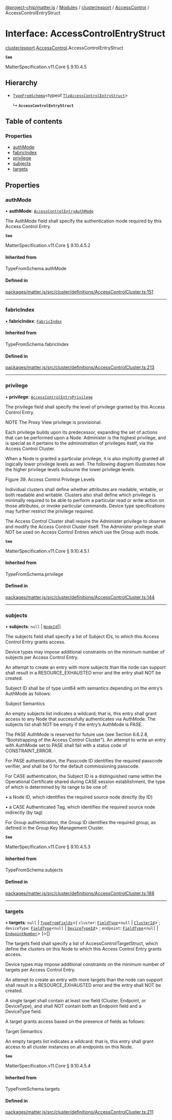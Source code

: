 [@project-chip/matter.js](../README.md) / [Modules](../modules.md) / [cluster/export](../modules/cluster_export.md) / [AccessControl](../modules/cluster_export.AccessControl.md) / AccessControlEntryStruct

# Interface: AccessControlEntryStruct

[cluster/export](../modules/cluster_export.md).[AccessControl](../modules/cluster_export.AccessControl.md).AccessControlEntryStruct

**`See`**

MatterSpecification.v11.Core § 9.10.4.5

## Hierarchy

- [`TypeFromSchema`](../modules/tlv_export.md#typefromschema)\<typeof [`TlvAccessControlEntryStruct`](../modules/cluster_export.AccessControl.md#tlvaccesscontrolentrystruct)\>

  ↳ **`AccessControlEntryStruct`**

## Table of contents

### Properties

- [authMode](cluster_export.AccessControl.AccessControlEntryStruct.md#authmode)
- [fabricIndex](cluster_export.AccessControl.AccessControlEntryStruct.md#fabricindex)
- [privilege](cluster_export.AccessControl.AccessControlEntryStruct.md#privilege)
- [subjects](cluster_export.AccessControl.AccessControlEntryStruct.md#subjects)
- [targets](cluster_export.AccessControl.AccessControlEntryStruct.md#targets)

## Properties

### authMode

• **authMode**: [`AccessControlEntryAuthMode`](../enums/cluster_export.AccessControl.AccessControlEntryAuthMode.md)

The AuthMode field shall specify the authentication mode required by this Access Control Entry.

**`See`**

MatterSpecification.v11.Core § 9.10.4.5.2

#### Inherited from

TypeFromSchema.authMode

#### Defined in

[packages/matter.js/src/cluster/definitions/AccessControlCluster.ts:151](https://github.com/project-chip/matter.js/blob/5f71eedebdb9fa54338bde320c311bb359b7455d/packages/matter.js/src/cluster/definitions/AccessControlCluster.ts#L151)

___

### fabricIndex

• **fabricIndex**: [`FabricIndex`](../modules/datatype_export.md#fabricindex)

#### Inherited from

TypeFromSchema.fabricIndex

#### Defined in

[packages/matter.js/src/cluster/definitions/AccessControlCluster.ts:213](https://github.com/project-chip/matter.js/blob/5f71eedebdb9fa54338bde320c311bb359b7455d/packages/matter.js/src/cluster/definitions/AccessControlCluster.ts#L213)

___

### privilege

• **privilege**: [`AccessControlEntryPrivilege`](../enums/cluster_export.AccessControl.AccessControlEntryPrivilege.md)

The privilege field shall specify the level of privilege granted by this Access Control Entry.

NOTE The Proxy View privilege is provisional.

Each privilege builds upon its predecessor, expanding the set of actions that can be performed upon a Node.
Administer is the highest privilege, and is special as it pertains to the administration of privileges
itself, via the Access Control Cluster.

When a Node is granted a particular privilege, it is also implicitly granted all logically lower privilege
levels as well. The following diagram illustrates how the higher privilege levels subsume the lower
privilege levels:

Figure 39. Access Control Privilege Levels

Individual clusters shall define whether attributes are readable, writable, or both readable and writable.
Clusters also shall define which privilege is minimally required to be able to perform a particular read or
write action on those attributes, or invoke particular commands. Device type specifications may further
restrict the privilege required.

The Access Control Cluster shall require the Administer privilege to observe and modify the Access Control
Cluster itself. The Administer privilege shall NOT be used on Access Control Entries which use the Group
auth mode.

**`See`**

MatterSpecification.v11.Core § 9.10.4.5.1

#### Inherited from

TypeFromSchema.privilege

#### Defined in

[packages/matter.js/src/cluster/definitions/AccessControlCluster.ts:144](https://github.com/project-chip/matter.js/blob/5f71eedebdb9fa54338bde320c311bb359b7455d/packages/matter.js/src/cluster/definitions/AccessControlCluster.ts#L144)

___

### subjects

• **subjects**: ``null`` \| [`NodeId`](../modules/datatype_export.md#nodeid)[]

The subjects field shall specify a list of Subject IDs, to which this Access Control Entry grants access.

Device types may impose additional constraints on the minimum number of subjects per Access Control Entry.

An attempt to create an entry with more subjects than the node can support shall result in a
RESOURCE_EXHAUSTED error and the entry shall NOT be created.

Subject ID shall be of type uint64 with semantics depending on the entry’s AuthMode as follows:

Subject Semantics

An empty subjects list indicates a wildcard; that is, this entry shall grant access to any Node that
successfully authenticates via AuthMode. The subjects list shall NOT be empty if the entry’s AuthMode is
PASE.

The PASE AuthMode is reserved for future use (see Section 6.6.2.8, “Bootstrapping of the Access Control
Cluster”). An attempt to write an entry with AuthMode set to PASE shall fail with a status code of
CONSTRAINT_ERROR.

For PASE authentication, the Passcode ID identifies the required passcode verifier, and shall be 0 for the
default commissioning passcode.

For CASE authentication, the Subject ID is a distinguished name within the Operational Certificate shared
during CASE session establishment, the type of which is determined by its range to be one of:

  • a Node ID, which identifies the required source node directly (by ID)

  • a CASE Authenticated Tag, which identifies the required source node indirectly (by tag)

For Group authentication, the Group ID identifies the required group, as defined in the Group Key Management
Cluster.

**`See`**

MatterSpecification.v11.Core § 9.10.4.5.3

#### Inherited from

TypeFromSchema.subjects

#### Defined in

[packages/matter.js/src/cluster/definitions/AccessControlCluster.ts:188](https://github.com/project-chip/matter.js/blob/5f71eedebdb9fa54338bde320c311bb359b7455d/packages/matter.js/src/cluster/definitions/AccessControlCluster.ts#L188)

___

### targets

• **targets**: ``null`` \| [`TypeFromFields`](../modules/tlv_export.md#typefromfields)\<\{ `cluster`: [`FieldType`](tlv_export.FieldType.md)\<``null`` \| [`ClusterId`](../modules/datatype_export.md#clusterid)\> ; `deviceType`: [`FieldType`](tlv_export.FieldType.md)\<``null`` \| [`DeviceTypeId`](../modules/datatype_export.md#devicetypeid)\> ; `endpoint`: [`FieldType`](tlv_export.FieldType.md)\<``null`` \| [`EndpointNumber`](../modules/datatype_export.md#endpointnumber)\>  }\>[]

The targets field shall specify a list of AccessControlTargetStruct, which define the clusters on this Node
to which this Access Control Entry grants access.

Device types may impose additional constraints on the minimum number of targets per Access Control Entry.

An attempt to create an entry with more targets than the node can support shall result in a
RESOURCE_EXHAUSTED error and the entry shall NOT be created.

A single target shall contain at least one field (Cluster, Endpoint, or DeviceType), and shall NOT contain
both an Endpoint field and a DeviceType field.

A target grants access based on the presence of fields as follows:

Target Semantics

An empty targets list indicates a wildcard: that is, this entry shall grant access to all cluster instances
on all endpoints on this Node.

**`See`**

MatterSpecification.v11.Core § 9.10.4.5.4

#### Inherited from

TypeFromSchema.targets

#### Defined in

[packages/matter.js/src/cluster/definitions/AccessControlCluster.ts:211](https://github.com/project-chip/matter.js/blob/5f71eedebdb9fa54338bde320c311bb359b7455d/packages/matter.js/src/cluster/definitions/AccessControlCluster.ts#L211)
